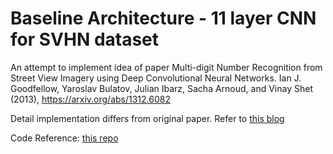 # Baseline Architecture - 11 layer CNN for SVHN dataset

An attempt to implement idea of paper Multi-digit Number Recognition from Street View Imagery using Deep Convolutional Neural Networks. Ian J. Goodfellow, Yaroslav Bulatov, Julian Ibarz, Sacha Arnoud, and Vinay Shet (2013), https://arxiv.org/abs/1312.6082

Detail implementation differs from original paper. Refer to [this blog](https://medium.com/@tianyu.tristan/visual-attention-model-in-deep-learning-708813c2912c)

Code Reference:  [this repo](https://github.com/hangyao/street_view_house_numbers)
